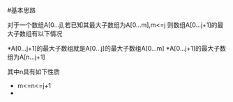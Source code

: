 #基本思路

对于一个数组A[0...j],若已知其最大子数组为A[0...m],m<=j
则数组A[0...j+1]的最大子数组有以下情况

*A[0...j+1]的最大子数组就是A[0...j]的最大子数组A[0...m]
*A[0...j+1]的最大子数组为A[n...j+1]

其中n具有如下性质

* m<=n<=j+1
* 
